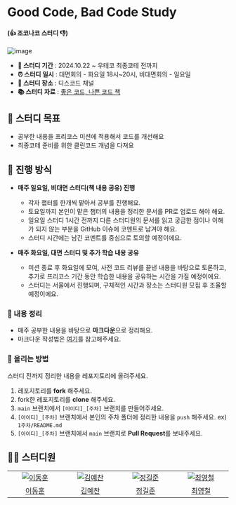 # Good Code, Bad Code Study
#### (👍 조코나코 스터디 👎)

![image](https://github.com/user-attachments/assets/3fca815f-1534-4067-b5b3-a209b1652bc9)


- **📆 스터디 기간** : 2024.10.22 ~ 우테코 최종코테 전까지 <br>
- **⏰ 스터디 일시** : 대면회의 - 화요일 18시~20시, 비대면회의 - 일요일  <br>
- **🏫 스터디 장소** : 디스코드 채널 <br>
- **📚 스터디 자료** : [좋은 코드, 나쁜 코드 책](https://www.yes24.com/Product/Goods/109366833?pid=123487&cosemkid=go16528515239662655&gclid=Cj0KCQjw06-oBhC6ARIsAGuzdw3peuxKrfSl-tpvh3l6i_tCKxH1y5G0EtS8ay_iULIFu84D1Z-DASYaAuvDEALw_wcB) <br>

## 🎯 스터디 목표
- 공부한 내용을 프리코스 미션에 적용해서 코드를 개선해요
- 최종코테 준비를 위한 클린코드 개념을 다져요

## 🚀 진행 방식
- **매주 일요일, 비대면 스터디(책 내용 공유) 진행**
    - 각자 챕터를 한개씩 맡아서 공부를 진행해요.
    - 토요일까지 본인이 맡은 챕터의 내용을 정리한 문서를 PR로 업로드 해야 해요.
    - 일요일 스터디 1시간 전까지 다른 스터디원의 문서를 읽고 궁금한 점이나 이해가 되지 않는 부분을 GitHub 이슈에 코멘트로 남겨야 해요.
    - 스터디 시간에는 남긴 코멘트를 중심으로 토의할 예정이에요.

- **매주 화요일, 대면 스터디 및 추가 학습 내용 공유**
    - 미션 종료 후 화요일에 모여, 사전 코드 리뷰를 끝낸 내용을 바탕으로 토론하고, 추가로 프리코스 기간 동안 학습한 내용을 공유하는 시간을 가질 예정이에요.
    - 스터디는 서울에서 진행되며, 구체적인 시간과 장소는 스터디원 모집 후 조율할 예정이에요.

### 📝 내용 정리

- 매주 공부한 내용을 바탕으로 **마크다운**으로 정리해요.
- 마크다운 작성법은 [여기](https://gist.github.com/ihoneymon/652be052a0727ad59601)를 참고해주세요.

### 📌 올리는 방법

스터디 전까지 정리한 내용을 레포지토리에 올려주세요.

1. 레포지토리를 **fork** 해주세요.
2. fork한 레포지토리를 **clone** 해주세요.
3. `main` 브랜치에서 `[아이디]_[주차]` 브랜치를 만들어주세요.
4. `[아이디]_[주차]` 브랜치에서 본인의 주차 폴더에 정리한 내용을 `push` 해주세요. ex) `1주차/README.md`
5. `[아이디]_[주차]` 브랜치에서 `main` 브랜치로 **Pull Request**를 보내주세요.

## 🏃‍♂️ 스터디원

<table>
  <tr>
    <td align="center" width="150px">
      <a href="https://github.com/hoonyworld" target="_blank">
        <img src="https://avatars.githubusercontent.com/u/125895298?v=4" alt="이동훈" />
      </a>
    </td>
    <td align="center" width="150px">
      <a href="https://github.com/yechan-kim" target="_blank">
        <img src="https://avatars.githubusercontent.com/u/60172300?v=4" alt="김예찬" />
      </a>
    </td>
    <td align="center" width="150px">
      <a href="https://github.com/Gilbert9172" target="_blank">
        <img src="https://avatars.githubusercontent.com/u/83274792?v=4" alt="정길준" />
      </a>
    </td>
    <td align="center" width="150px">
      <a href="https://github.com/softmoca" target="_blank">
        <img src="https://avatars.githubusercontent.com/u/105472863?v=4" alt="최영철" />
      </a>
    </td>
  </tr>
  <tr>
    <td align="center">
      <a href="https://github.com/hoonyworld" target="_blank">
        이동훈
      </a>
    </td>
    <td align="center">
      <a href="https://github.com/rlarlgnszx" target="_blank">
        김예찬
      </a>
    </td>
    <td align="center">
      <a href="https://github.com/Gilbert9172" target="_blank">
        정길준
      </a>
    </td>
    <td align="center">
      <a href="https://github.com/softmoca" target="_blank">
        최영철
      </a>
    </td>
  </tr>
<table>
